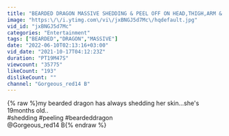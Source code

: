```yaml
---
title: "BEARDED DRAGON MASSIVE SHEDDING & PEEL OFF ON HEAD,THIGH,ARM & EARS"
image: "https:\/\/i.ytimg.com\/vi\/jxBNGJ5d7Mc\/hqdefault.jpg"
vid_id: "jxBNGJ5d7Mc"
categories: "Entertainment"
tags: ["BEARDED","DRAGON","MASSIVE"]
date: "2022-06-10T02:13:16+03:00"
vid_date: "2021-10-17T04:12:23Z"
duration: "PT19M47S"
viewcount: "35775"
likeCount: "193"
dislikeCount: ""
channel: "Gorgeous_red14 B"
---
```

{% raw %}my bearded dragon has always shedding her skin...she's 19months old..<br />#shedding #peeling #beardeddragon <br />@Gorgeous_red14 B{% endraw %}
